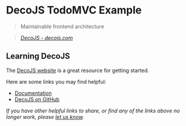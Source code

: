 # DecoJS TodoMVC Example

> Maintainable frontend architecture

> _[DecoJS - decojs.com](http://decojs.com)_


## Learning DecoJS

The [DecoJS website](http://decojs.com) is a great resource for getting started.

Here are some links you may find helpful:

* [Documentation](http://decojs.com)
* [DecoJS on GitHub](https://github.com/decojs/)

_If you have other helpful links to share, or find any of the links above no longer work, please [let us know](https://github.com/tastejs/todomvc/issues)._
